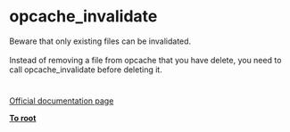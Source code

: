 # opcache_invalidate




<div class="phpcode"><span class="html">
Beware that only existing files can be invalidated.<br><br>Instead of removing a file from opcache that you have delete, you need to call opcache_invalidate before deleting it.</span>
</div>
  

#

[Official documentation page](https://www.php.net/manual/en/function.opcache-invalidate.php)

**[To root](/README.md)**